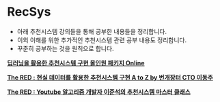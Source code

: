 # RecSys

- 아래 추천시스템 강의들을 통해 공부한 내용들을 정리합니다.
- 이외 이해를 위한 추가적인 추천시스템 관련 공부 내용도 정리합니다.
- 꾸준히 공부하는 것을 원칙으로 합니다.

**[딥러닝을 활용한 추천시스템 구현 올인원 패키지 Online](https://fastcampus.co.kr/data_online_rs)**

**[The RED : 현실 데이터를 활용한 추천시스템 구현 A to Z by 번개장터 CTO 이동주](https://fastcampus.co.kr/data_red_ldj)**

**[The RED : Youtube 알고리즘 개발자 이준석의 추천시스템 마스터 클래스]()**
